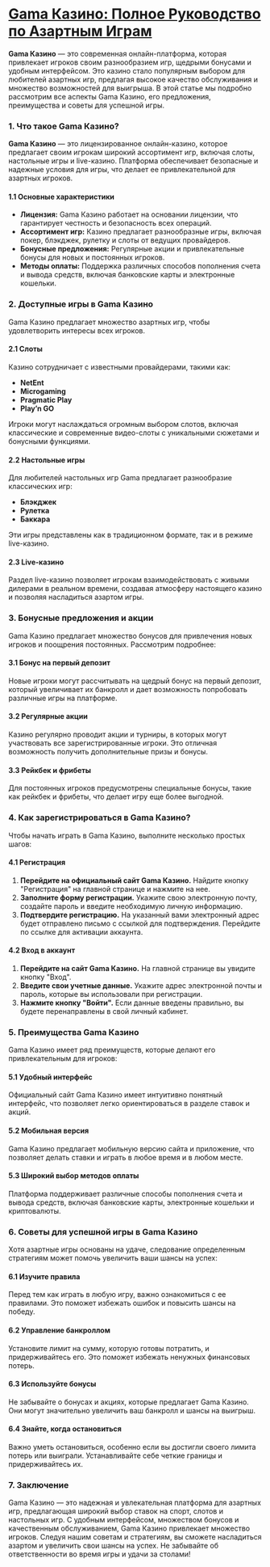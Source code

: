# [Gama Казино: Полное Руководство по Азартным Играм](https://brandplay.link/RD52jZbL)

**Gama Казино** — это современная онлайн-платформа, которая привлекает игроков своим разнообразием игр, щедрыми бонусами и удобным интерфейсом. Это казино стало популярным выбором для любителей азартных игр, предлагая высокое качество обслуживания и множество возможностей для выигрыша. В этой статье мы подробно рассмотрим все аспекты Gama Казино, его предложения, преимущества и советы для успешной игры.

### 1. Что такое Gama Казино?

**Gama Казино** — это лицензированное онлайн-казино, которое предлагает своим игрокам широкий ассортимент игр, включая слоты, настольные игры и live-казино. Платформа обеспечивает безопасные и надежные условия для игры, что делает ее привлекательной для азартных игроков.

#### 1.1 Основные характеристики

* **Лицензия:** Gama Казино работает на основании лицензии, что гарантирует честность и безопасность всех операций.
* **Ассортимент игр:** Казино предлагает разнообразные игры, включая покер, блэкджек, рулетку и слоты от ведущих провайдеров.
* **Бонусные предложения:** Регулярные акции и привлекательные бонусы для новых и постоянных игроков.
* **Методы оплаты:** Поддержка различных способов пополнения счета и вывода средств, включая банковские карты и электронные кошельки.

### 2. Доступные игры в Gama Казино

Gama Казино предлагает множество азартных игр, чтобы удовлетворить интересы всех игроков.

#### 2.1 Слоты

Казино сотрудничает с известными провайдерами, такими как:

* **NetEnt**
* **Microgaming**
* **Pragmatic Play**
* **Play’n GO**

Игроки могут наслаждаться огромным выбором слотов, включая классические и современные видео-слоты с уникальными сюжетами и бонусными функциями.

#### 2.2 Настольные игры

Для любителей настольных игр Gama предлагает разнообразие классических игр:

* **Блэкджек**
* **Рулетка**
* **Баккара**

Эти игры представлены как в традиционном формате, так и в режиме live-казино.

#### 2.3 Live-казино

Раздел live-казино позволяет игрокам взаимодействовать с живыми дилерами в реальном времени, создавая атмосферу настоящего казино и позволяя насладиться азартом игры.

### 3. Бонусные предложения и акции

Gama Казино предлагает множество бонусов для привлечения новых игроков и поощрения постоянных. Рассмотрим подробнее:

#### 3.1 Бонус на первый депозит

Новые игроки могут рассчитывать на щедрый бонус на первый депозит, который увеличивает их банкролл и дает возможность попробовать различные игры на платформе.

#### 3.2 Регулярные акции

Казино регулярно проводит акции и турниры, в которых могут участвовать все зарегистрированные игроки. Это отличная возможность получить дополнительные призы и бонусы.

#### 3.3 Рейкбек и фрибеты

Для постоянных игроков предусмотрены специальные бонусы, такие как рейкбек и фрибеты, что делает игру еще более выгодной.

### 4. Как зарегистрироваться в Gama Казино?

Чтобы начать играть в Gama Казино, выполните несколько простых шагов:

#### 4.1 Регистрация

1. **Перейдите на официальный сайт Gama Казино.** Найдите кнопку "Регистрация" на главной странице и нажмите на нее.
2. **Заполните форму регистрации.** Укажите свою электронную почту, создайте пароль и введите необходимую личную информацию.
3. **Подтвердите регистрацию.** На указанный вами электронный адрес будет отправлено письмо с ссылкой для подтверждения. Перейдите по ссылке для активации аккаунта.

#### 4.2 Вход в аккаунт

1. **Перейдите на сайт Gama Казино.** На главной странице вы увидите кнопку "Вход".
2. **Введите свои учетные данные.** Укажите адрес электронной почты и пароль, которые вы использовали при регистрации.
3. **Нажмите кнопку "Войти".** Если данные введены правильно, вы будете перенаправлены в свой личный кабинет.

### 5. Преимущества Gama Казино

Gama Казино имеет ряд преимуществ, которые делают его привлекательным для игроков:

#### 5.1 Удобный интерфейс

Официальный сайт Gama Казино имеет интуитивно понятный интерфейс, что позволяет легко ориентироваться в разделе ставок и акций.

#### 5.2 Мобильная версия

Gama Казино предлагает мобильную версию сайта и приложение, что позволяет делать ставки и играть в любое время и в любом месте.

#### 5.3 Широкий выбор методов оплаты

Платформа поддерживает различные способы пополнения счета и вывода средств, включая банковские карты, электронные кошельки и криптовалюты.

### 6. Советы для успешной игры в Gama Казино

Хотя азартные игры основаны на удаче, следование определенным стратегиям может помочь увеличить ваши шансы на успех:

#### 6.1 Изучите правила

Перед тем как играть в любую игру, важно ознакомиться с ее правилами. Это поможет избежать ошибок и повысить шансы на победу.

#### 6.2 Управление банкроллом

Установите лимит на сумму, которую готовы потратить, и придерживайтесь его. Это поможет избежать ненужных финансовых потерь.

#### 6.3 Используйте бонусы

Не забывайте о бонусах и акциях, которые предлагает Gama Казино. Они могут значительно увеличить ваш банкролл и шансы на выигрыш.

#### 6.4 Знайте, когда остановиться

Важно уметь остановиться, особенно если вы достигли своего лимита потерь или выиграли. Устанавливайте себе четкие границы и придерживайтесь их.

### 7. Заключение

Gama Казино — это надежная и увлекательная платформа для азартных игр, предлагающая широкий выбор ставок на спорт, слотов и настольных игр. С удобным интерфейсом, множеством бонусов и качественным обслуживанием, Gama Казино привлекает множество игроков. Следуя нашим советам и стратегиям, вы сможете насладиться азартом и увеличить свои шансы на успех. Не забывайте об ответственности во время игры и удачи за столами!

###
